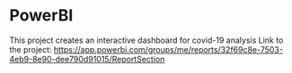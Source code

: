 # PowerBI
This project creates an interactive dashboard for covid-19 analysis
Link to the project: https://app.powerbi.com/groups/me/reports/32f69c8e-7503-4eb9-8e90-dee790d91015/ReportSection
